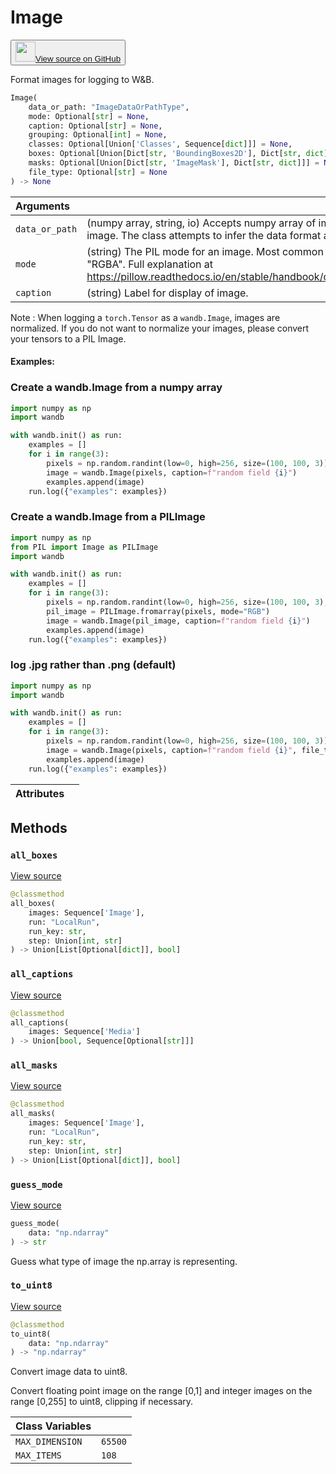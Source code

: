 # Image

<p><button style={{display: 'flex', alignItems: 'center', backgroundColor: 'white', border: '1px solid #ddd', padding: '10px', borderRadius: '6px', cursor: 'pointer', boxShadow: '0 2px 3px rgba(0,0,0,0.1)', transition: 'all 0.3s'}}><a href='https://www.github.com/wandb/wandb/tree/v0.18.0/wandb/sdk/data_types/image.py#L64-L689' style={{fontSize: '1.2em', display: 'flex', alignItems: 'center'}}><img src='https://github.githubassets.com/images/modules/logos_page/GitHub-Mark.png' height='32px' width='32px' style={{marginRight: '10px'}}/>View source on GitHub</a></button></p>


Format images for logging to W&B.

```python
Image(
    data_or_path: "ImageDataOrPathType",
    mode: Optional[str] = None,
    caption: Optional[str] = None,
    grouping: Optional[int] = None,
    classes: Optional[Union['Classes', Sequence[dict]]] = None,
    boxes: Optional[Union[Dict[str, 'BoundingBoxes2D'], Dict[str, dict]]] = None,
    masks: Optional[Union[Dict[str, 'ImageMask'], Dict[str, dict]]] = None,
    file_type: Optional[str] = None
) -> None
```

| Arguments |  |
| :--- | :--- |
|  `data_or_path` |  (numpy array, string, io) Accepts numpy array of image data, or a PIL image. The class attempts to infer the data format and converts it. |
|  `mode` |  (string) The PIL mode for an image. Most common are "L", "RGB", "RGBA". Full explanation at https://pillow.readthedocs.io/en/stable/handbook/concepts.html#modes |
|  `caption` |  (string) Label for display of image. |

Note : When logging a `torch.Tensor` as a `wandb.Image`, images are normalized. If you do not want to normalize your images, please convert your tensors to a PIL Image.

#### Examples:

### Create a wandb.Image from a numpy array

<!--yeadoc-test:log-image-numpy-->


```python
import numpy as np
import wandb

with wandb.init() as run:
    examples = []
    for i in range(3):
        pixels = np.random.randint(low=0, high=256, size=(100, 100, 3))
        image = wandb.Image(pixels, caption=f"random field {i}")
        examples.append(image)
    run.log({"examples": examples})
```

### Create a wandb.Image from a PILImage

<!--yeadoc-test:log-image-pillow-->


```python
import numpy as np
from PIL import Image as PILImage
import wandb

with wandb.init() as run:
    examples = []
    for i in range(3):
        pixels = np.random.randint(low=0, high=256, size=(100, 100, 3), dtype=np.uint8)
        pil_image = PILImage.fromarray(pixels, mode="RGB")
        image = wandb.Image(pil_image, caption=f"random field {i}")
        examples.append(image)
    run.log({"examples": examples})
```

### log .jpg rather than .png (default)

<!--yeadoc-test:log-image-format-->


```python
import numpy as np
import wandb

with wandb.init() as run:
    examples = []
    for i in range(3):
        pixels = np.random.randint(low=0, high=256, size=(100, 100, 3))
        image = wandb.Image(pixels, caption=f"random field {i}", file_type="jpg")
        examples.append(image)
    run.log({"examples": examples})
```

| Attributes |  |
| :--- | :--- |

## Methods

### `all_boxes`

[View source](https://www.github.com/wandb/wandb/tree/v0.18.0/wandb/sdk/data_types/image.py#L610-L631)

```python
@classmethod
all_boxes(
    images: Sequence['Image'],
    run: "LocalRun",
    run_key: str,
    step: Union[int, str]
) -> Union[List[Optional[dict]], bool]
```

### `all_captions`

[View source](https://www.github.com/wandb/wandb/tree/v0.18.0/wandb/sdk/data_types/image.py#L633-L637)

```python
@classmethod
all_captions(
    images: Sequence['Media']
) -> Union[bool, Sequence[Optional[str]]]
```

### `all_masks`

[View source](https://www.github.com/wandb/wandb/tree/v0.18.0/wandb/sdk/data_types/image.py#L587-L608)

```python
@classmethod
all_masks(
    images: Sequence['Image'],
    run: "LocalRun",
    run_key: str,
    step: Union[int, str]
) -> Union[List[Optional[dict]], bool]
```

### `guess_mode`

[View source](https://www.github.com/wandb/wandb/tree/v0.18.0/wandb/sdk/data_types/image.py#L474-L486)

```python
guess_mode(
    data: "np.ndarray"
) -> str
```

Guess what type of image the np.array is representing.

### `to_uint8`

[View source](https://www.github.com/wandb/wandb/tree/v0.18.0/wandb/sdk/data_types/image.py#L488-L511)

```python
@classmethod
to_uint8(
    data: "np.ndarray"
) -> "np.ndarray"
```

Convert image data to uint8.

Convert floating point image on the range [0,1] and integer images on the range
[0,255] to uint8, clipping if necessary.

| Class Variables |  |
| :--- | :--- |
|  `MAX_DIMENSION`<a id="MAX_DIMENSION"></a> |  `65500` |
|  `MAX_ITEMS`<a id="MAX_ITEMS"></a> |  `108` |
